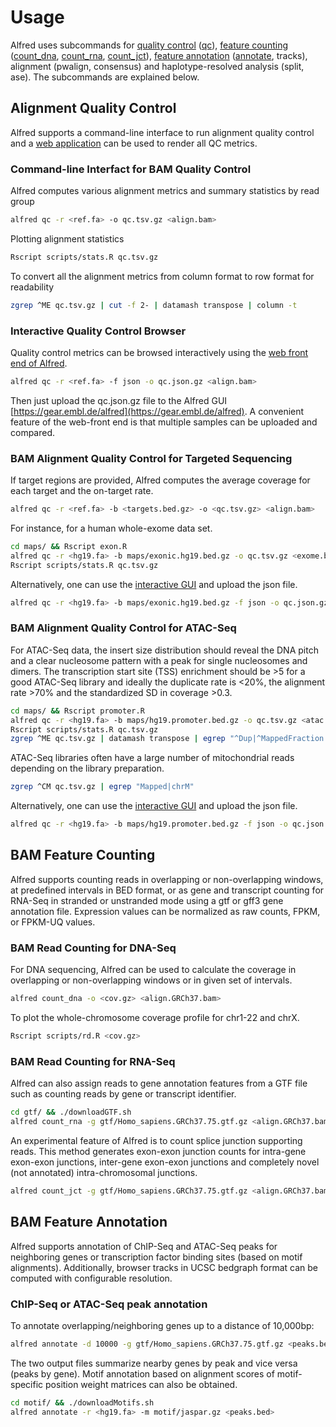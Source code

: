 # Usage

Alfred uses subcommands for [quality control](#alignment-quality-control) ([qc](#alignment-quality-control)), [feature counting](#bam-feature-counting) ([count_dna](#bam-read-counting-for-dna-seq), [count_rna](#bam-read-counting-for-rna-seq), [count_jct](#bam-read-counting-for-rna-seq)), [feature annotation](#bam-feature-annotation) ([annotate](#chip-seq-or-atac-seq-peak-annotation), tracks), alignment (pwalign, consensus) and haplotype-resolved analysis (split, ase). The subcommands are explained below.

## Alignment Quality Control

Alfred supports a command-line interface to run alignment quality control and a [web application](https://gear.embl.de) can be used to render all QC metrics.

### Command-line Interfact for BAM Quality Control

Alfred computes various alignment metrics and summary statistics by read group

```bash
alfred qc -r <ref.fa> -o qc.tsv.gz <align.bam>
```

Plotting alignment statistics

```bash
Rscript scripts/stats.R qc.tsv.gz
```

To convert all the alignment metrics from column format to row format for readability

```bash
zgrep ^ME qc.tsv.gz | cut -f 2- | datamash transpose | column -t
```

### Interactive Quality Control Browser

Quality control metrics can be browsed interactively using the [web front end of Alfred](https://gear.embl.de/alfred).

```bash
alfred qc -r <ref.fa> -f json -o qc.json.gz <align.bam>
```

Then just upload the qc.json.gz file to the Alfred GUI [https://gear.embl.de/alfred](https://gear.embl.de/alfred). A convenient feature of the web-front end is that multiple samples can be uploaded and compared.


### BAM Alignment Quality Control for Targeted Sequencing

If target regions are provided, Alfred computes the average coverage for each target and the on-target rate.

```bash
alfred qc -r <ref.fa> -b <targets.bed.gz> -o <qc.tsv.gz> <align.bam>
```

For instance, for a human whole-exome data set.

```bash
cd maps/ && Rscript exon.R
alfred qc -r <hg19.fa> -b maps/exonic.hg19.bed.gz -o qc.tsv.gz <exome.bam>
Rscript scripts/stats.R qc.tsv.gz
```

Alternatively, one can use the [interactive GUI](https://gear.embl.de/alfred) and upload the json file.

```bash
alfred qc -r <hg19.fa> -b maps/exonic.hg19.bed.gz -f json -o qc.json.gz <exome.bam>
```


### BAM Alignment Quality Control for ATAC-Seq

For ATAC-Seq data, the insert size distribution should reveal the DNA pitch and a clear nucleosome pattern with a peak for single nucleosomes and dimers. The transcription start site (TSS) enrichment should be >5 for a good ATAC-Seq library and ideally the duplicate rate is <20%, the alignment rate >70% and the standardized SD in coverage >0.3.

```bash
cd maps/ && Rscript promoter.R
alfred qc -r <hg19.fa> -b maps/hg19.promoter.bed.gz -o qc.tsv.gz <atac.bam>
Rscript scripts/stats.R qc.tsv.gz
zgrep ^ME qc.tsv.gz | datamash transpose | egrep "^Dup|^MappedFraction|^SD|^Enrich"
```

ATAC-Seq libraries often have a large number of mitochondrial reads depending on the library preparation.

```bash
zgrep ^CM qc.tsv.gz | egrep "Mapped|chrM"
```

Alternatively, one can use the [interactive GUI](https://gear.embl.de/alfred) and upload the json file.

```bash
alfred qc -r <hg19.fa> -b maps/hg19.promoter.bed.gz -f json -o qc.json.gz <atac.bam>
```

## BAM Feature Counting

Alfred supports counting reads in overlapping or non-overlapping windows, at predefined intervals in BED format,
or as gene and transcript counting for RNA-Seq in stranded or unstranded mode using a gtf or gff3 gene annotation
file. Expression values can be normalized as raw counts, FPKM, or FPKM-UQ values.

### BAM Read Counting for DNA-Seq

For DNA sequencing, Alfred can be used to calculate the coverage in overlapping or non-overlapping windows or in given set of intervals.

```bash
alfred count_dna -o <cov.gz> <align.GRCh37.bam>
```

To plot the whole-chromosome coverage profile for chr1-22 and chrX.

```bash
Rscript scripts/rd.R <cov.gz>
```

### BAM Read Counting for RNA-Seq

Alfred can also assign reads to gene annotation features from a GTF file such as counting reads by gene or transcript identifier.

```bash
cd gtf/ && ./downloadGTF.sh
alfred count_rna -g gtf/Homo_sapiens.GRCh37.75.gtf.gz <align.GRCh37.bam>
```

An experimental feature of Alfred is to count splice junction supporting reads. This method generates exon-exon junction counts for intra-gene exon-exon junctions, inter-gene exon-exon junctions and completely novel (not annotated) intra-chromosomal junctions.

```bash
alfred count_jct -g gtf/Homo_sapiens.GRCh37.75.gtf.gz <align.GRCh37.bam>
```

## BAM Feature Annotation

Alfred supports annotation of ChIP-Seq and ATAC-Seq peaks for neighboring genes or transcription factor binding sites (based on motif alignments). Additionally, browser tracks in UCSC bedgraph format can be computed with configurable resolution.

### ChIP-Seq or ATAC-Seq peak annotation

To annotate overlapping/neighboring genes up to a distance of 10,000bp:

```bash
alfred annotate -d 10000 -g gtf/Homo_sapiens.GRCh37.75.gtf.gz <peaks.bed>
```

The two output files summarize nearby genes by peak and vice versa (peaks by gene). Motif annotation based on alignment scores of motif-specific position weight matrices can also be obtained.

```bash
cd motif/ && ./downloadMotifs.sh
alfred annotate -r <hg19.fa> -m motif/jaspar.gz <peaks.bed>
```
